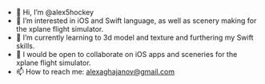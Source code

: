 - 👋 Hi, I’m @alex5hockey
- 👀 I’m interested in iOS and Swift language, as well as scenery making for the xplane flight simulator.
- 🌱 I’m currently learning to 3d model and texture and furthering my Swift skills.
- 💞️ I would be open to collaborate on iOS apps and sceneries for the xplane flight simulator.
- 📫 How to reach me: alexaghajanov@gmail.com

<!---
alex5hockey/alex5hockey is a ✨ special ✨ repository because its `README.md` (this file) appears on your GitHub profile.
You can click the Preview link to take a look at your changes.
--->
